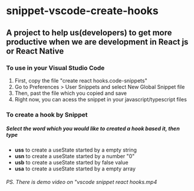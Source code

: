 # snippet-vscode-create-hooks

## A project to help us(developers) to get more productive when we are development in React js or React Native
### To use in your Visual Studio Code 
1. First, copy the file "create react hooks.code-snippets"
2. Go to Preferences > User Snippets and select New Global Snippet file
3. Then, past the file which you copied and save
4. Right now, you can acess the snippet in your javascript/typescript files


### To create a hook by Snippet 
##### Select the word which you would like to created a hook based it, then type
* **uss** to create a useState started by a empty string
* **usn** to create a useState started by a number "0"
* **usb** to create a useState started by false value
* **usa** to create a useState started by a empty array

###### PS. There is demo video on "vscode snippet react hooks.mp4
